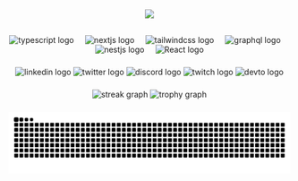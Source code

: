 <h1 align="center">
<img src="https://readme-typing-svg.herokuapp.com/?font=Righteous&size=35&center=true&vCenter=true&width=500&height=70&duration=4000&lines=olá!+👋;+me+chamo+Eric!;Sejam+bem-vindos!" />
</h1>

###

<div align="center">
  <img src="https://skillicons.dev/icons?i=ts" height="60" width="60" alt="typescript logo"  />
  <img width="12" />
  <img src="https://skillicons.dev/icons?i=nextjs" height="60" width="60" alt="nextjs logo"  />
  <img width="12" />
  <img src="https://skillicons.dev/icons?i=tailwind" height="60" width="60" alt="tailwindcss logo"  />
  <img width="12" />
  <img src="https://skillicons.dev/icons?i=graphql" height="60" width="60" alt="graphql logo"  />
  <img width="12" />
  <img src="https://skillicons.dev/icons?i=nestjs" height="60" width="60" alt="nestjs logo"  />
  <img width="12" />
  <img src="[https://skillicons.dev/icons?i=nestjs](https://www.google.com/url?sa=i&url=https%3A%2F%2Fwww.facebook.com%2Freactjscommunity%2F&psig=AOvVaw0o8_ZiQ_E_YrAJdfTUmrA5&ust=1756822823975000&source=images&cd=vfe&opi=89978449&ved=0CBUQjRxqFwoTCLDPjcHht48DFQAAAAAdAAAAABAE)" height="60" width="60" alt="React logo"  />
  
  
</div>

###

<div align="center">
  <img src="https://img.shields.io/static/v1?message=LinkedIn&logo=linkedin&label=&color=0077B5&logoColor=white&labelColor=&style=for-the-badge" height="25" alt="linkedin logo"  />
  <img src="https://img.shields.io/static/v1?message=Twitter&logo=twitter&label=&color=1DA1F2&logoColor=white&labelColor=&style=for-the-badge" height="25" alt="twitter logo"  />
  <img src="https://img.shields.io/static/v1?message=Discord&logo=discord&label=&color=7289DA&logoColor=white&labelColor=&style=for-the-badge" height="25" alt="discord logo"  />
  <img src="https://img.shields.io/static/v1?message=Twitch&logo=twitch&label=&color=9146FF&logoColor=white&labelColor=&style=for-the-badge" height="25" alt="twitch logo"  />
  <img src="https://img.shields.io/static/v1?message=dev.to&logo=dev.to&label=&color=0A0A0A&logoColor=white&labelColor=&style=for-the-badge" height="25" alt="devto logo"  />
</div>

###

<div align="center">
  <img src="https://streak-stats.demolab.com?user=maurodesouza&locale=en&mode=daily&theme=dracula&hide_border=false&border_radius=5&order=3" height="150" alt="streak graph"  />
  <img src="https://github-profile-trophy.vercel.app?username=maurodesouza&theme=dracula&column=-1&row=1&margin-w=8&margin-h=8&no-bg=false&no-frame=false&order=4" height="150" alt="trophy graph"  />
</div>


###
<div align="center">
<img src="https://raw.githubusercontent.com/Eric-LDo/Eric-LDo/output/snake.svg" alt="Snake animation" />
</div>

###

<!--
**Eric-LDo/Eric-LDo** is a ✨ _special_ ✨ repository because its `README.md` (this file) appears on your GitHub profile.

Here are some ideas to get you started:

- 🔭 I’m currently working on ...
- 🌱 I’m currently learning ...
- 👯 I’m looking to collaborate on ...
- 🤔 I’m looking for help with ...
- 💬 Ask me about ...
- 📫 How to reach me: ...
- 😄 Pronouns: ...
- ⚡ Fun fact: ...
-->
